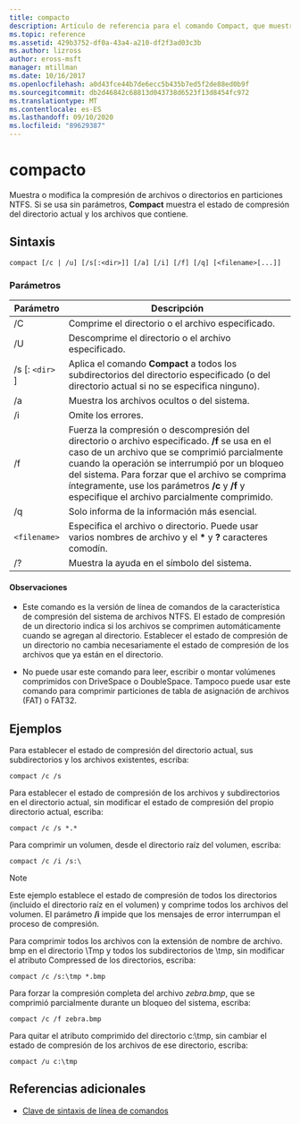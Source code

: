 ```yaml
---
title: compacto
description: Artículo de referencia para el comando Compact, que muestra o modifica la compresión de archivos o directorios en particiones NTFS.
ms.topic: reference
ms.assetid: 429b3752-df0a-43a4-a210-df2f3ad03c3b
ms.author: lizross
author: eross-msft
manager: mtillman
ms.date: 10/16/2017
ms.openlocfilehash: a0d43fce44b7de6ecc5b435b7ed5f2de88ed0b9f
ms.sourcegitcommit: db2d46842c68813d043738d6523f13d8454fc972
ms.translationtype: MT
ms.contentlocale: es-ES
ms.lasthandoff: 09/10/2020
ms.locfileid: "89629387"
---
```

# <a name="compact"></a>compacto

Muestra o modifica la compresión de archivos o directorios en particiones NTFS. Si se usa sin parámetros, **Compact** muestra el estado de compresión del directorio actual y los archivos que contiene.

## <a name="syntax"></a>Sintaxis

```
compact [/c | /u] [/s[:<dir>]] [/a] [/i] [/f] [/q] [<filename>[...]]
```

### <a name="parameters"></a>Parámetros

| Parámetro | Descripción |
| --------- | ----------- |
| /C | Comprime el directorio o el archivo especificado. |
| /U | Descomprime el directorio o el archivo especificado. |
| /s [: `<dir>` ] | Aplica el comando **Compact** a todos los subdirectorios del directorio especificado (o del directorio actual si no se especifica ninguno). |
| /a | Muestra los archivos ocultos o del sistema. |
| /i | Omite los errores. |
| /f | Fuerza la compresión o descompresión del directorio o archivo especificado. **/f** se usa en el caso de un archivo que se comprimió parcialmente cuando la operación se interrumpió por un bloqueo del sistema. Para forzar que el archivo se comprima íntegramente, use los parámetros **/c** y **/f** y especifique el archivo parcialmente comprimido. |
| /q | Solo informa de la información más esencial. |
| `<filename>` | Especifica el archivo o directorio. Puede usar varios nombres de archivo y el **&#42;** y **?** caracteres comodín. |
| /? | Muestra la ayuda en el símbolo del sistema. |

#### <a name="remarks"></a>Observaciones

- Este comando es la versión de línea de comandos de la característica de compresión del sistema de archivos NTFS. El estado de compresión de un directorio indica si los archivos se comprimen automáticamente cuando se agregan al directorio. Establecer el estado de compresión de un directorio no cambia necesariamente el estado de compresión de los archivos que ya están en el directorio.

- No puede usar este comando para leer, escribir o montar volúmenes comprimidos con DriveSpace o DoubleSpace. Tampoco puede usar este comando para comprimir particiones de tabla de asignación de archivos (FAT) o FAT32.

## <a name="examples"></a>Ejemplos

Para establecer el estado de compresión del directorio actual, sus subdirectorios y los archivos existentes, escriba:

```
compact /c /s
```

Para establecer el estado de compresión de los archivos y subdirectorios en el directorio actual, sin modificar el estado de compresión del propio directorio actual, escriba:

```
compact /c /s *.*
```

Para comprimir un volumen, desde el directorio raíz del volumen, escriba:

```
compact /c /i /s:\
```

> [!NOTE]
> Este ejemplo establece el estado de compresión de todos los directorios (incluido el directorio raíz en el volumen) y comprime todos los archivos del volumen. El parámetro **/i** impide que los mensajes de error interrumpan el proceso de compresión.

Para comprimir todos los archivos con la extensión de nombre de archivo. bmp en el directorio \Tmp y todos los subdirectorios de \tmp, sin modificar el atributo Compressed de los directorios, escriba:

```
compact /c /s:\tmp *.bmp
```

Para forzar la compresión completa del archivo *zebra.bmp*, que se comprimió parcialmente durante un bloqueo del sistema, escriba:

```
compact /c /f zebra.bmp
```

Para quitar el atributo comprimido del directorio c:\tmp, sin cambiar el estado de compresión de los archivos de ese directorio, escriba:

```
compact /u c:\tmp
```

## <a name="additional-references"></a>Referencias adicionales

- [Clave de sintaxis de línea de comandos](command-line-syntax-key.md)